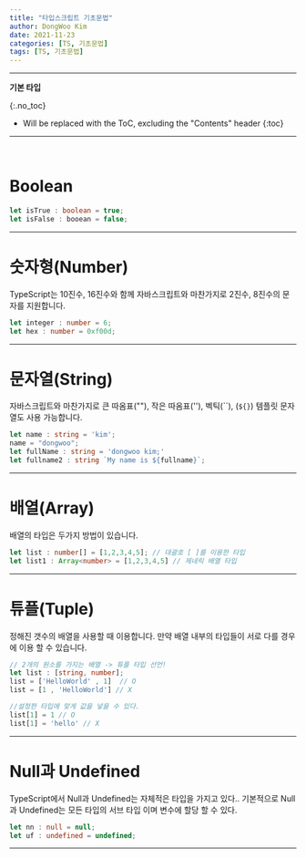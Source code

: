 ```yaml
---
title: "타입스크립트 기초문법"
author: DongWoo Kim
date: 2021-11-23
categories: [TS, 기초문법]
tags: [TS, 기초문법]
---
```


---
**기본 타입**

{:.no_toc}

* Will be replaced with the ToC, excluding the "Contents" header
{:toc}
---

<br/>


# **Boolean**
```ts
let isTrue : boolean = true;
let isFalse : booean = false;
```

---

# **숫자형(Number)**
TypeScript는 10진수, 16진수와 함께 자바스크립트와 마찬가지로 2진수, 8진수의 문자를 지원합니다.

```ts
let integer : number = 6;
let hex : number = 0xf00d;
```
---

# **문자열(String)**
자바스크립트와 마찬가지로 큰 따옴표(""), 작은 따옴표(''), 벡틱(``), (`${}`)
템플릿 문자열도 사용 가능합니다.


```ts
let name : string = 'kim';
name = "dongwoo";
let fullName : string = 'dongwoo kim;'
let fullname2 : string `My name is ${fullname}`;
```
---

# **배열(Array)**
배열의 타입은 두가지 방법이 있습니다.

```ts
let list : number[] = [1,2,3,4,5]; // 대괄호 [ ]를 이용한 타입
let list1 : Array<number> = [1,2,3,4,5] // 제네릭 배열 타입
```
---


# **튜플(Tuple)**
정해진 갯수의 배열을 사용할 때 이용합니다.
만약 배열 내부의 타입들이 서로 다를 경우에 이용 할 수 있습니다.

```ts
// 2개의 원소를 가지는 배열 -> 튜플 타입 선언!
let list : [string, number];
list = ['HelloWorld' , 1]  // O
list = [1 , 'HelloWorld'] // X

//설정한 타입에 맞게 값을 넣을 수 있다.
list[1] = 1 // O
list[1] = 'hello' // X
```
---

# **Null과 Undefined**
TypeScript에서 Null과 Undefined는 자체적은 타입을 가지고 있다..
기본적으로 Null과 Undefined는 모든 타입의 서브 타입 이며
변수에 할당 할 수 있다.
```ts
let nn : null = null;
let uf : undefined = undefined;
```
---